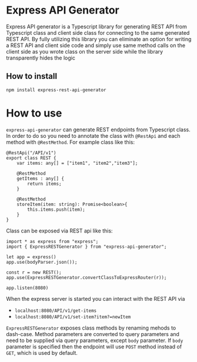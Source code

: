 # Express API Generator

Express API generator is a Typescript library for generating REST API from Typescript class and client side class for connecting to the same generated REST API. By fully utilizing this library you can eliminate an option for writing a REST API and client side code and simply use same method calls on the client side as you wrote class on the server side while the library transparently hides the logic

## How to install

```
npm install express-rest-api-generator
```

# How to use

`express-api-generator` can generate REST endpoints from Typescript class. In order to do so you need to annotate the class with `@RestApi` and each method with `@RestMethod`. For example class like this:

```
@RestApi("/API/v1")
export class REST {
    var items: any[] = ["item1", "item2","item3"];

    @RestMethod
    getItems : any[] {
        return items;
    }

    @RestMethod
    storeItem(item: string): Promise<boolean>{
        this.items.push(item);
    }
}
```

Class can be exposed via REST api like this:

```
import * as express from "express";
import { ExpressRESTGenerator } from "express-api-generator";

let app = express()
app.use(bodyParser.json());

const r = new REST();
app.use(ExpressRESTGenerator.convertClassToExpressRouter(r));

app.listen(8080)
```

When the express server is started you can interact with the REST API via

* `localhost:8080/API/v1/get-items`
* `localhost:8080/API/v1/set-item?item?=newItem`

`ExpressRESTGenerator` exposes class methods by renaming mehods to dash-case. Method parameters are converted to query parameters and need to be supplied via query parameters, except `body` parameter. If `body` parameter is specified then the endpoint will use `POST` method instead of `GET`, which is used by default.

